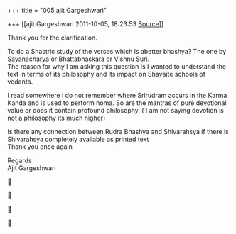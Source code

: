 +++
title = "005 ajit Gargeshwari"

+++
[[ajit Gargeshwari	2011-10-05, 18:23:53 [Source](https://groups.google.com/g/samskrita/c/Kzlcscckz1U)]]



Thank you for the clarification.  
  
To do a Shastric study of the verses which is abetter bhashya? The one by Sayanacharya or Bhattabhaskara or Vishnu Suri.  
The reason for why I am asking this question is I wanted to understand the text in terms of its philosophy and its impact on Shavaite schools of vedanta.  
  
I read somewhere i do not remember where Srirudram accurs in the Karma Kanda and is used to perform homa. So are the mantras of pure devotional value or does it contain profound philosophy. ( I am not saying devotion is not a philosophy its much higher)  
  
Is there any connection between Rudra Bhashya and Shivarahsya if there is Shivarahsya completely available as printed text  
Thank you once again  
  
Regards  
Ajit Gargeshwari  
  
  
  









